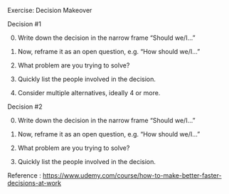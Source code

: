 Exercise: Decision Makeover

Decision #1

0) Write down the  decision in the narrow frame “Should we/I…”

1) Now, reframe it as an open question, e.g. “How should we/I…”

2) What problem are you trying to solve?

3) Quickly list the people involved in the decision.

4) Consider multiple alternatives, ideally 4 or more.


Decision #2

0) Write down the  decision in the narrow frame “Should we/I…”

1) Now, reframe it as an open question, e.g. “How should we/I…”

2) What problem are you trying to solve?

3) Quickly list the people involved in the decision.


Reference : https://www.udemy.com/course/how-to-make-better-faster-decisions-at-work
